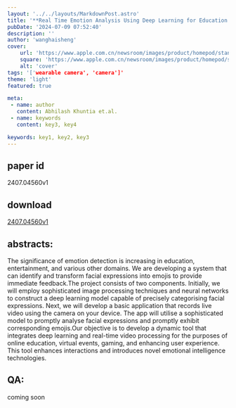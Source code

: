 ```yaml
---
layout: '../../layouts/MarkdownPost.astro'
title: '**Real Time Emotion Analysis Using Deep Learning for Education Entertainment and Beyond**'
pubDate: '2024-07-09 07:52:40'
description: ''
author: 'wanghaisheng'
cover:
    url: 'https://www.apple.com.cn/newsroom/images/product/homepod/standard/Apple-HomePod-hero-230118_big.jpg.large_2x.jpg'
    square: 'https://www.apple.com.cn/newsroom/images/product/homepod/standard/Apple-HomePod-hero-230118_big.jpg.large_2x.jpg'
    alt: 'cover'
tags: '['wearable camera', 'camera']' 
theme: 'light'
featured: true

meta:
 - name: author
   content: Abhilash Khuntia et.al.
 - name: keywords
   content: key3, key4

keywords: key1, key2, key3
---
```


## paper id
2407.04560v1
## download
[2407.04560v1](http://arxiv.org/abs/2407.04560v1)
## abstracts:
The significance of emotion detection is increasing in education, entertainment, and various other domains. We are developing a system that can identify and transform facial expressions into emojis to provide immediate feedback.The project consists of two components. Initially, we will employ sophisticated image processing techniques and neural networks to construct a deep learning model capable of precisely categorising facial expressions. Next, we will develop a basic application that records live video using the camera on your device. The app will utilise a sophisticated model to promptly analyse facial expressions and promptly exhibit corresponding emojis.Our objective is to develop a dynamic tool that integrates deep learning and real-time video processing for the purposes of online education, virtual events, gaming, and enhancing user experience. This tool enhances interactions and introduces novel emotional intelligence technologies.
## QA:
coming soon
